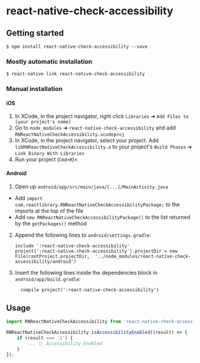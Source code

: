 
# react-native-check-accessibility

## Getting started

`$ npm install react-native-check-accessibility --save`

### Mostly automatic installation

`$ react-native link react-native-check-accessibility`

### Manual installation


#### iOS

1. In XCode, in the project navigator, right click `Libraries` ➜ `Add Files to [your project's name]`
2. Go to `node_modules` ➜ `react-native-check-accessibility` and add `RNReactNativeCheckAccessibility.xcodeproj`
3. In XCode, in the project navigator, select your project. Add `libRNReactNativeCheckAccessibility.a` to your project's `Build Phases` ➜ `Link Binary With Libraries`
4. Run your project (`Cmd+R`)<

#### Android

1. Open up `android/app/src/main/java/[...]/MainActivity.java`
  - Add `import com.reactlibrary.RNReactNativeCheckAccessibilityPackage;` to the imports at the top of the file
  - Add `new RNReactNativeCheckAccessibilityPackage()` to the list returned by the `getPackages()` method
2. Append the following lines to `android/settings.gradle`:
  	```
  	include ':react-native-check-accessibility'
  	project(':react-native-check-accessibility').projectDir = new File(rootProject.projectDir, 	'../node_modules/react-native-check-accessibility/android')
  	```
3. Insert the following lines inside the dependencies block in `android/app/build.gradle`:
  	```
      compile project(':react-native-check-accessibility')
  	```
## Usage
```javascript
import RNReactNativeCheckAccessibility from 'react-native-check-accessibility';

RNReactNativeCheckAccessibility.isAccessibilityEnabled((result) => {
	if (result === '1') {
		... // Accessibility Enabled
	}
});
```
  